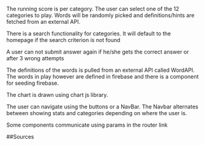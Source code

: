 The running score is per category. The user can select one of the 12 categories to play. Words
will be randomly picked and definitions/hints are fetched from an external API.

There is a search functionality for categories. It will default to the homepage if the
search criterion is not found

A user can not submit answer again if he/she gets the correct answer or after 3 wrong attempts

The definitions of the words is pulled from an external API called WordAPI. The words in play however are defined in firebase and there is a component for seeding firebase.

The chart is drawn using chart js library.

The user can navigate using the buttons or a NavBar. The Navbar alternates between showing stats and categories depending on where the user is.

Some components communicate using params in the router link

##Sources
